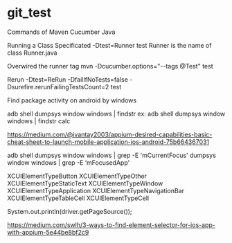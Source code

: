 # git_test 

Commands of Maven Cucumber Java

Running a Class Specificated
-Dtest=Runner test 
Runner is the name of class Runner.java

Overwired the runner tag
mvn -Dcucumber.options="--tags @Test" test

Rerun
-Dtest=ReRun -DfailIfNoTests=false -Dsurefire.rerunFailingTestsCount=2 test

Find package activity on android by windows

adb shell dumpsys window windows | findstr <any unique string from your pkg Name>
ex: adb shell dumpsys window windows | findstr calc  


https://medium.com/@ivantay2003/appium-desired-capabilities-basic-cheat-sheet-to-launch-mobile-application-ios-android-75b664367031

adb shell
dumpsys window windows | grep -E 'mCurrentFocus'
dumpsys window windows | grep -E ‘mFocusedApp’


XCUIElementTypeButton 
XCUIElementTypeOther 
XCUIElementTypeStaticText 
XCUIElementTypeWindow 
XCUIElementTypeApplication 
XCUIElementTypeNavigationBar 
XCUIElementTypeTableCell
XCUIElementTypeCell

System.out.println(driver.getPageSource());

https://medium.com/swlh/3-ways-to-find-element-selector-for-ios-app-with-appium-5e44be8bf2c9
